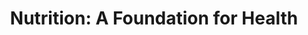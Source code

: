 ---
title: "Nutrition: A Foundation for Health"
description: "Explore the essentials of nutrition, including food groups, macronutrients, micronutrients, and their impact on overall health."
tags: [nutrition, food, diet, health, eating, nutrients]
disclaimer: "This information is for educational purposes only and should not be considered medical advice. Consult with a healthcare professional before making any dietary changes."
---
